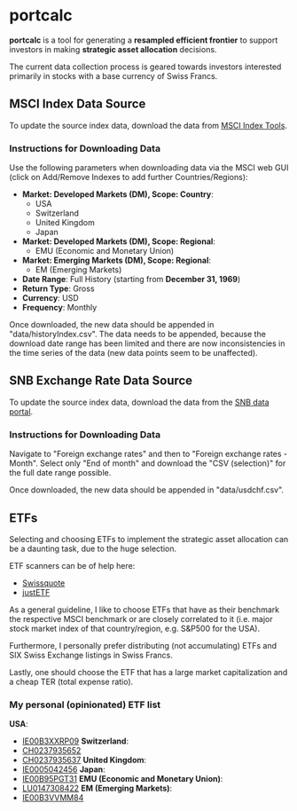 # portcalc

**portcalc** is a tool for generating a **resampled efficient frontier** to support investors in making **strategic asset allocation** decisions.

The current data collection process is geared towards investors interested primarily in stocks with a base currency of Swiss Francs.

## MSCI Index Data Source

To update the source index data, download the data from [MSCI Index Tools](https://www-cdn.msci.com/web/msci/index-tools/end-of-day-index-data-search).

### Instructions for Downloading Data

Use the following parameters when downloading data via the MSCI web GUI (click on Add/Remove Indexes to add further Countries/Regions):

- **Market: Developed Markets (DM), Scope: Country**:
  - USA
  - Switzerland
  - United Kingdom
  - Japan
- **Market: Developed Markets (DM), Scope: Regional**:
  - EMU (Economic and Monetary Union)
- **Market: Emerging Markets (DM), Scope: Regional**:
  - EM (Emerging Markets)
- **Date Range**: Full History (starting from **December 31, 1969**)
- **Return Type**: Gross
- **Currency**: USD
- **Frequency**: Monthly

Once downloaded, the new data should be appended in "data/historyIndex.csv". The data needs to be appended, because the download date range has been limited and there are now inconsistencies in the time series of the data (new data points seem to be unaffected).

## SNB Exchange Rate Data Source

To update the source index data, download the data from the [SNB data portal](https://data.snb.ch/en).

### Instructions for Downloading Data

Navigate to "Foreign exchange rates" and then to "Foreign exchange rates - Month". Select only "End of month" and download the "CSV (selection)" for the full date range possible.

Once downloaded, the new data should be appended in "data/usdchf.csv".



## ETFs

Selecting and choosing ETFs to implement the strategic asset allocation can be a daunting task, due to the huge selection.

ETF scanners can be of help here:
- [Swissquote](https://www.swissquote.ch/trading-platform/#scanner)
- [justETF](https://www.justetf.com/en/search.html?search=ETFS)

As a general guideline, I like to choose ETFs that have as their benchmark the respective MSCI benchmark or are closely correlated to it (i.e. major stock market index of that country/region, e.g. S&P500 for the USA).

Furthermore, I personally prefer distributing (not accumulating) ETFs and SIX Swiss Exchange listings in Swiss Francs.

Lastly, one should choose the ETF that has a large market capitalization and a cheap TER (total expense ratio).

### My personal (opinionated) ETF list

**USA**:
  - [IE00B3XXRP09](https://www.justetf.com/en/etf-profile.html?isin=IE00B3XXRP09)
**Switzerland**:
  - [CH0237935652](https://www.justetf.com/en/etf-profile.html?isin=CH0237935652)
  - [CH0237935637](https://www.justetf.com/en/etf-profile.html?isin=CH0237935637)
**United Kingdom**:
  - [IE0005042456](https://www.justetf.com/en/etf-profile.html?isin=IE0005042456)
**Japan**:
  - [IE00B95PGT31](https://www.justetf.com/en/etf-profile.html?isin=IE00B95PGT31)
**EMU (Economic and Monetary Union)**:
  - [LU0147308422](https://www.justetf.com/en/etf-profile.html?isin=LU0147308422)
**EM (Emerging Markets)**:
  - [IE00B3VVMM84](https://www.justetf.com/en/etf-profile.html?isin=IE00B3VVMM84)